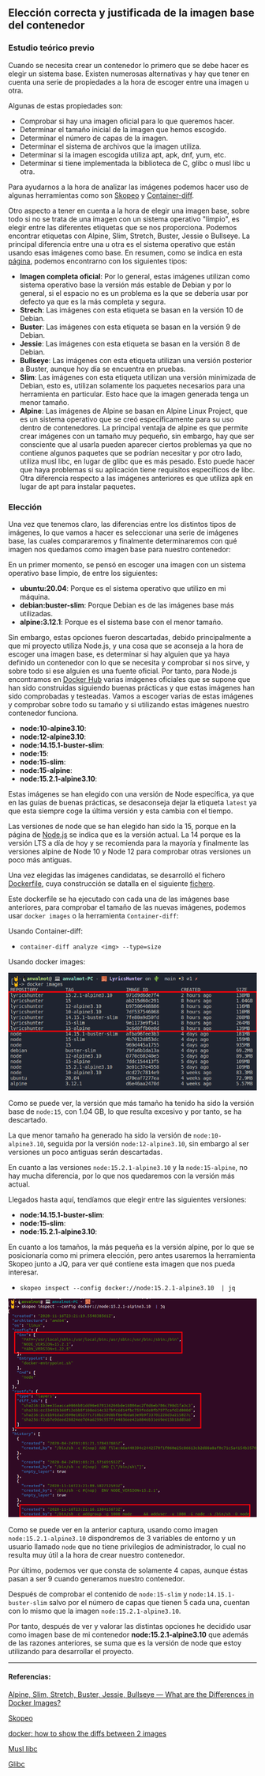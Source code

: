 ## Elección correcta y justificada de la imagen base del contenedor

### Estudio teórico previo

Cuando se necesita crear un contenedor lo primero que se debe hacer es elegir un sistema base. Existen numerosas alternativas y hay que tener en cuenta una serie de propiedades a la hora de escoger entre una imagen u otra. 

Algunas de estas propiedades son:
- Comprobar si hay una imagen oficial para lo que queremos hacer.
- Determinar el tamaño inicial de la imagen que hemos escogido.
- Determinar el número de capas de la imagen.
- Determinar el sistema de archivos que la imagen utiliza.
- Determinar si la imagen escogida utiliza apt, apk, dnf, yum, etc.
- Determinar si tiene implementada la biblioteca de C, glibc o musl libc u otra.

Para ayudarnos a la hora de analizar las imágenes podemos hacer uso de algunas herramientas como son [Skopeo](https://github.com/containers/skopeo) y [Container-diff](https://github.com/GoogleContainerTools/container-diff).

Otro aspecto a tener en cuenta a la hora de elegir una imagen base, sobre todo si no se trata de una imagen con un sistema operativo "limpio", es elegir entre las diferentes etiquetas que se nos proporciona. Podemos encontrar etiquetas con Alpine, Slim, Stretch, Buster, Jessie o Bullseye. La principal diferencia entre una u otra es el sistema operativo que están usando esas imágenes como base. En resumen, como se indica en esta [página](https://medium.com/swlh/alpine-slim-stretch-buster-jessie-bullseye-bookworm-what-are-the-differences-in-docker-62171ed4531d), podemos encontrarno con los siguientes tipos:

- **Imagen completa oficial**: Por lo general, estas imágenes utilizan como sistema operativo base la versión más estable de Debian y por lo general, si el espacio no es un problema es la que se debería usar por defecto ya que es la más completa y segura.
- **Strech**: Las imágenes con esta etiqueta se basan en la versión 10 de Debian.
- **Buster**: Las imágenes con esta etiqueta se basan en la versión 9 de Debian.
- **Jessie**: Las imágenes con esta etiqueta se basan en la versión 8 de Debian.
- **Bullseye**: Las imágenes con esta etiqueta utilizan una versión posterior a Buster, aunque hoy día se encuentra en pruebas.
- **Slim**: Las imágenes con esta etiqueta utilizan una versión minimizada de Debian, esto es, utilizan solamente los paquetes necesarios para una herramienta en particular. Esto hace que la imagen generada tenga un menor tamaño.
- **Alpine**: Las imágenes de Alpine se basan en Alpine Linux Project, que es un sistema operativo que se creó específicamente para su uso dentro de contenedores. La principal ventaja de alpine es que permite crear imágenes con un tamaño muy pequeño, sin embargo, hay que ser consciente que al usarla pueden aparecer ciertos problemas ya que no contiene algunos paquetes que se podrían necesitar y por otro lado, utiliza musl libc, en lugar de glibc que es más pesado. Esto puede hacer que haya problemas si su aplicación tiene requisitos específicos de libc. Otra diferencia respecto a las imágenes anteriores es que utiliza apk en lugar de apt para instalar paquetes.

### Elección

Una vez que tenemos claro, las diferencias entre los distintos tipos de imágenes, lo que vamos a hacer es seleccionar una serie de imágenes base, las cuales compararemos y finalmente determinaremos con qué imagen nos quedamos como imagen base para nuestro contenedor:

En un primer momento, se pensó en escoger una imagen con un sistema operativo base limpio, de entre los siguientes:

- **ubuntu:20.04**: Porque  es el sistema operativo que utilizo en mi máquina.
- **debian:buster-slim**: Porque Debian es de las imágenes base más utilizadas.
- **alpine:3.12.1**: Porque es el sistema base con el menor tamaño.

Sin embargo, estas opciones fueron descartadas, debido principalmente a que mi proyecto utiliza Node.js, y una cosa que se aconseja a la hora de escoger una imagen base, es determinar si hay alguien que ya haya definido un contenedor con lo que se necesita y comprobar si nos sirve, y sobre todo si ese alguien es una fuente oficial. Por tanto, para Node.js encontramos en [Docker Hub](https://hub.docker.com/_/node) varias imágenes oficiales que se supone que han sido construidas siguiendo buenas prácticas y que estas imágenes han sido comprobadas y testeadas. Vamos a escoger varias de estas imágenes y comprobar sobre todo su tamaño y si utilizando estas imágenes nuestro contenedor funciona.

- **node:10-alpine3.10**: 
- **node:12-alpine3.10**:
- **node:14.15.1-buster-slim**:
- **node:15**:
- **node:15-slim**:
- **node:15-alpine**:
- **node:15.2.1-alpine3.10**:

Estas imágenes se han elegido con una versión de Node específica, ya que en las guías de buenas prácticas, se desaconseja dejar la etiqueta `latest` ya que esta siempre coge la última versión y esta cambia con el tiempo. 

Las versiones de node que se han elegido han sido la 15, porque en la página de [Node.js](https://nodejs.org/es/) se indica que es la versión actual. La 14 porque es la versión LTS a día de hoy y se recomienda para la mayoría y finalmente las versiones alpine de Node 10 y Node 12 para comprobar otras versiones un poco más antiguas.

Una vez elegidas las imágenes candidatas, se desarrolló el fichero [Dockerfile](../Dockerfile), cuya construcción se datalla en el siguiente [fichero](Creacion_Dockerfile.md).

Este dockerfile se ha ejecutado con cada una de las imágenes base anteriores, para comprobar el tamaño de las nuevas imágenes, podemos usar `docker images` o la herramienta `Container-diff`:

Usando Container-diff:

* `container-diff analyze <img> --type=size`

Usando docker images: 

![Tamaños generados](../Img/Img_EleccionSistemaBase/tamImages.png "Tamaño de las  imágenes")

Como se puede ver, la versión que más tamaño ha tenido ha sido la versión base de `node:15`, con 1.04 GB, lo que resulta excesivo y por tanto, se ha descartado.

La que menor tamaño ha generado ha sido la versión de `node:10-alpine3.10`, seguida por la versión `node:12-alpine3.10`, sin embargo al ser versiones un poco antiguas serán descartadas.

En cuanto a las versiones `node:15.2.1-alpine3.10` y la `node:15-alpine`, no hay mucha diferencia, por lo que nos quedaremos con la versión más actual. 

Llegados hasta aquí, tendíamos que elegir entre las siguientes versiones:

- **node:14.15.1-buster-slim**:
- **node:15-slim**:
- **node:15.2.1-alpine3.10**:

En cuanto a los tamaños, la más pequeña es la versión alpine, por lo que se posicionaría como mi primera elección, pero antes usaremos la herramienta Skopeo junto a JQ, para ver qué contiene esta imagen que nos pueda interesar.

* `skopeo inspect --config docker://node:15.2.1-alpine3.10  | jq`

![Config de la imagen](../Img/Img_EleccionSistemaBase/configNode15.png)

Como se puede ver en la anterior captura, usando como imagen `node:15.2.1-alpine3.10` dispondremos de 3 variables de entorno y un usuario llamado `node` que no tiene privilegios de administrador, lo cual no resulta muy útil a la hora de crear nuestro contenedor.

Por último, podemos ver que consta de solamente 4 capas, aunque éstas pasan a ser 9 cuando generamos nuestro contenedor.

Después de comprobar el contenido de `node:15-slim` y `node:14.15.1-buster-slim` salvo por el número de capas que tienen 5 cada una, cuentan con lo mismo que la imagen `node:15.2.1-alpine3.10`.

Por tanto, después de ver y valorar las distintas opciones he decidido usar como imagen base de mi contenedor **node:15.2.1-alpine3.10** que además de las razones anteriores, se suma que es la versión de node que estoy utilizando para desarrollar el proyecto.

---
#### Referencias:

[Alpine, Slim, Stretch, Buster, Jessie, Bullseye — What are the Differences in Docker Images?](https://medium.com/swlh/alpine-slim-stretch-buster-jessie-bullseye-bookworm-what-are-the-differences-in-docker-62171ed4531d)

[Skopeo](https://github.com/containers/skopeo)

[docker: how to show the diffs between 2 images](https://stackoverflow.com/questions/21200304/docker-how-to-show-the-diffs-between-2-images)

[Musl libc](https://es.wikipedia.org/wiki/Musl)

[Glibc](https://es.wikipedia.org/wiki/Glibc)